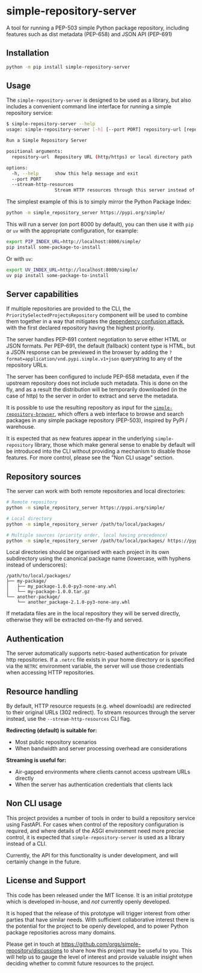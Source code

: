 # simple-repository-server

A tool for running a PEP-503 simple Python package repository, including features such as dist metadata (PEP-658) and JSON API (PEP-691)

## Installation

```bash
python -m pip install simple-repository-server
```

## Usage

The ``simple-repository-server`` is designed to be used as a library, but also includes a convenient command line interface for running
a simple repository service:

```bash
$ simple-repository-server --help
usage: simple-repository-server [-h] [--port PORT] repository-url [repository-url ...]

Run a Simple Repository Server

positional arguments:
  repository-url  Repository URL (http/https) or local directory path

options:
  -h, --help      show this help message and exit
  --port PORT
  --stream-http-resources
                  Stream HTTP resources through this server instead of redirecting (default: redirect)
```

The simplest example of this is to simply mirror the Python Package Index:

```bash
python -m simple_repository_server https://pypi.org/simple/
```

This will run a server (on port 8000 by default), you can then use it with `pip` or `uv` with the
appropriate configuration, for example:

```bash
export PIP_INDEX_URL=http://localhost:8000/simple/
pip install some-package-to-install
```

Or with `uv`:

```bash
export UV_INDEX_URL=http://localhost:8000/simple/
uv pip install some-package-to-install
```

## Server capabilities

If multiple repositories are provided to the CLI, the ``PrioritySelectedProjectsRepository`` component will be used to
combine them together in a way that mitigates the [dependency confusion attack](https://medium.com/@alex.birsan/dependency-confusion-4a5d60fec610), with the first declared repository having the highest priority.

The server handles PEP-691 content negotiation to serve either HTML or JSON formats.
Per PEP-691, the default (fallback) content type is HTML, but a JSON response can
be previewed in the browser by adding the ``?format=application/vnd.pypi.simple.v1+json``
querystring to any of the repository URLs.

The server has been configured to include PEP-658 metadata, even if the upstream repository does
not include such metadata. This is done on the fly, and as a result the distribution will be
temporarily downloaded (in the case of http) to the server in order to extract and serve the metadata.

It is possible to use the resulting repository as input for the
[``simple-repository-browser``](https://github.com/simple-repository/simple-repository-browser), which
offers a web interface to browse and search packages in any simple package repository (PEP-503),
inspired by PyPI / warehouse.

It is expected that as new features appear in the underlying ``simple-repository`` library, those
which make general sense to enable by default will be introduced into the CLI without providing a
mechanism to disable those features. For more control, please see the "Non CLI usage" section.

## Repository sources

The server can work with both remote repositories and local directories:

```bash
# Remote repository
python -m simple_repository_server https://pypi.org/simple/

# Local directory
python -m simple_repository_server /path/to/local/packages/

# Multiple sources (priority order, local having precedence)
python -m simple_repository_server /path/to/local/packages/ https://pypi.org/simple/
```

Local directories should be organised with each project in its own subdirectory using the
canonical package name (lowercase, with hyphens instead of underscores):

```
/path/to/local/packages/
├── my-package/
│   ├── my_package-1.0.0-py3-none-any.whl
│   └── my-package-1.0.0.tar.gz
└── another-package/
    └── another_package-2.1.0-py3-none-any.whl
```

If metadata files are in the local repository they will be served directly, otherwise they
will be extracted on-the-fly and served.

## Authentication

The server automatically supports netrc-based authentication for private http repositories.
If a `.netrc` file exists in your home directory or is specified via the `NETRC` environment
variable, the server will use those credentials when accessing HTTP repositories.

## Resource handling

By default, HTTP resource requests (e.g. wheel downloads) are redirected to their original URLs
(302 redirect).
To stream resources through the server instead, use the `--stream-http-resources` CLI flag.

**Redirecting (default) is suitable for:**
- Most public repository scenarios
- When bandwidth and server processing overhead are considerations

**Streaming is useful for:**
- Air-gapped environments where clients cannot access upstream URLs directly
- When the server has authentication credentials that clients lack

## Non CLI usage

This project provides a number of tools in order to build a repository service using FastAPI.
For cases when control of the repository configuration is required, and where details of the
ASGI environment need more precise control, it is expected that ``simple-repository-server`` is used
as a library instead of a CLI.

Currently, the API for this functionality is under development, and will certainly change in the
future.

## License and Support

This code has been released under the MIT license.
It is an initial prototype which is developed in-house, and _not_ currently openly developed.

It is hoped that the release of this prototype will trigger interest from other parties that have similar needs.
With sufficient collaborative interest there is the potential for the project to be openly
developed, and to power Python package repositories across many domains.

Please get in touch at https://github.com/orgs/simple-repository/discussions to share how
this project may be useful to you. This will help us to gauge the level of interest and
provide valuable insight when deciding whether to commit future resources to the project.
